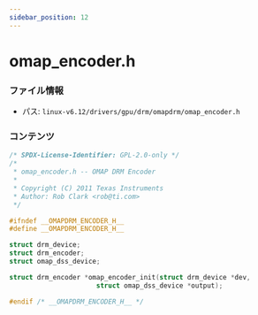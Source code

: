 ```yaml
---
sidebar_position: 12
---
```

# omap_encoder.h

### ファイル情報

- パス: `linux-v6.12/drivers/gpu/drm/omapdrm/omap_encoder.h`

### コンテンツ

```h
/* SPDX-License-Identifier: GPL-2.0-only */
/*
 * omap_encoder.h -- OMAP DRM Encoder
 *
 * Copyright (C) 2011 Texas Instruments
 * Author: Rob Clark <rob@ti.com>
 */

#ifndef __OMAPDRM_ENCODER_H__
#define __OMAPDRM_ENCODER_H__

struct drm_device;
struct drm_encoder;
struct omap_dss_device;

struct drm_encoder *omap_encoder_init(struct drm_device *dev,
				      struct omap_dss_device *output);

#endif /* __OMAPDRM_ENCODER_H__ */

```
